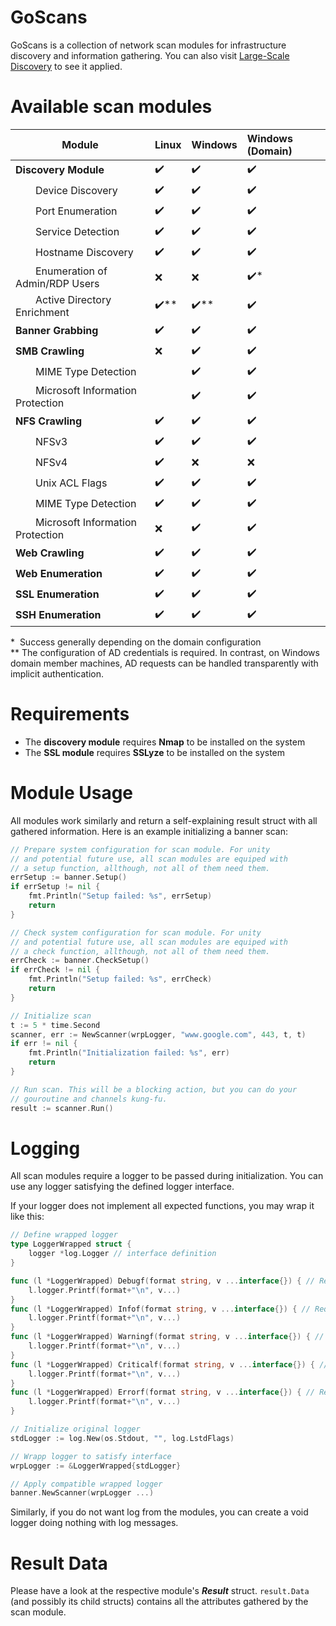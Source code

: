 # GoScans
GoScans is a collection of network scan modules for infrastructure discovery and information gathering. You can also visit [Large-Scale Discovery](https://github.com/siemens/large-scale-discovery) to see it applied.

# Available scan modules
| Module                             | Linux | Windows | Windows (Domain) |
| -----------------------------------|:------| :-------| :----------------|
| **Discovery Module**               | ✔️    | ✔️     | ✔️          |
|   Device Discovery                 | ✔️    | ✔️     | ✔️          |
|   Port Enumeration                 | ✔️    | ✔️     | ✔️          |
|   Service Detection                | ✔️    | ✔️     | ✔️          |
|   Hostname Discovery               | ✔️    | ✔️     | ✔️          |
|   Enumeration of Admin/RDP Users   | ❌️    | ❌️     | ✔️*         |
|   Active Directory Enrichment      | ✔️**  | ✔️**   | ✔️          |
| **Banner Grabbing**                | ✔️    | ✔️     | ✔️          |
| **SMB Crawling**                   | ❌️    | ✔️     | ✔️          |
|   MIME Type Detection              |       | ✔️     | ✔️          |
|   Microsoft Information Protection |       | ✔️     | ✔️          |
| **NFS Crawling**                   | ✔️    | ✔️     | ✔️          |
|   NFSv3                            | ✔️    | ✔️     | ✔️          |
|   NFSv4                            | ✔️    | ❌️     | ❌️          |
|   Unix ACL Flags                   | ✔️    | ✔️     | ✔️          |
|   MIME Type Detection              | ✔️    | ✔️     | ✔️          |
|   Microsoft Information Protection | ❌️    | ✔️     | ✔️          |
| **Web Crawling**                   | ✔️    | ✔️     | ✔️          |
| **Web Enumeration**                | ✔️    | ✔️     | ✔️          |
| **SSL Enumeration**                | ✔️    | ✔️     | ✔️          |
| **SSH Enumeration**                | ✔️    | ✔️     | ✔️          |

&ast;&nbsp; Success generally depending on the domain configuration <br/>
&ast;&ast;  The configuration of AD credentials is required. In contrast, on Windows domain member machines, AD requests can be handled transparently with implicit authentication.

# Requirements
- The **discovery module** requires **Nmap** to be installed on the system
- The **SSL module** requires **SSLyze** to be installed on the system

# Module Usage
All modules work similarly and return a self-explaining result struct with all gathered information. 
Here is an example initializing a banner scan:

```go
// Prepare system configuration for scan module. For unity 
// and potential future use, all scan modules are equiped with 
// a setup function, allthough, not all of them need them.
errSetup := banner.Setup()
if errSetup != nil {
    fmt.Println("Setup failed: %s", errSetup)
    return
}

// Check system configuration for scan module. For unity 
// and potential future use, all scan modules are equiped with 
// a check function, allthough, not all of them need them.
errCheck := banner.CheckSetup()
if errCheck != nil {
    fmt.Println("Setup failed: %s", errCheck)
    return
}

// Initialize scan
t := 5 * time.Second
scanner, err := NewScanner(wrpLogger, "www.google.com", 443, t, t)
if err != nil {
    fmt.Println("Initialization failed: %s", err)
    return
}

// Run scan. This will be a blocking action, but you can do your 
// gouroutine and channels kung-fu.
result := scanner.Run()
```


# Logging
All scan modules require a logger to be passed during initialization. 
You can use any logger satisfying the defined logger interface.

If your logger does not implement all expected functions, you may wrap it like this:
```go
// Define wrapped logger
type LoggerWrapped struct {
	logger *log.Logger // interface definition
}

func (l *LoggerWrapped) Debugf(format string, v ...interface{}) { // Required function according to the interface
	l.logger.Printf(format+"\n", v...)
}
func (l *LoggerWrapped) Infof(format string, v ...interface{}) { // Required function according to the interface
	l.logger.Printf(format+"\n", v...)
}
func (l *LoggerWrapped) Warningf(format string, v ...interface{}) { // Required function according to the interface
	l.logger.Printf(format+"\n", v...)
}
func (l *LoggerWrapped) Criticalf(format string, v ...interface{}) { // Required function according to the interface
	l.logger.Printf(format+"\n", v...)
}
func (l *LoggerWrapped) Errorf(format string, v ...interface{}) { // Required function according to the interface
	l.logger.Printf(format+"\n", v...)
}

// Initialize original logger
stdLogger := log.New(os.Stdout, "", log.LstdFlags)

// Wrapp logger to satisfy interface
wrpLogger := &LoggerWrapped{stdLogger}

// Apply compatible wrapped logger
banner.NewScanner(wrpLogger ...)
```

Similarly, if you do not want log from the modules, you can create a void logger doing nothing with log messages.

# Result Data
Please have a look at the respective module's _**Result**_ struct. `result.Data` (and possibly its child structs) contains all the attributes gathered by the scan module. 
